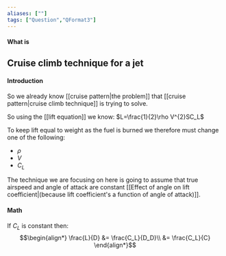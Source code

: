 ```yaml
---
aliases: [""]
tags: ["Question","QFormat3"]
---
```


#### What is
## Cruise climb technique for a jet
#### Introduction
So we already know [[cruise pattern|the problem]] that [[cruise pattern|cruise climb technique]] is trying to solve.

So using the [[lift equation]] we know: $L=\frac{1}{2}\rho V^{2}SC_L$

To keep lift equal to weight as the fuel is burned we therefore must change one of the following:
- $\rho$
- $V$
- $C_L$

The technique we are focusing on here is going to assume that true airspeed and angle of attack are constant [[Effect of angle on lift coefficient|(because lift coefficient's a function of angle of attack)]].

#### Math
If $C_L$ is constant then:
$$\begin{align*}
   \frac{L}{D} &= \frac{C_L}{D_D}\\
&= \frac{C_L}{C} 
\end{align*}$$